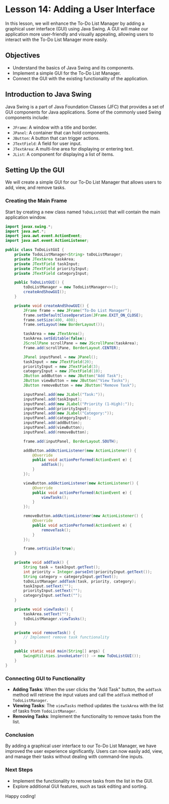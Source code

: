 # Lesson 14: Adding a User Interface

In this lesson, we will enhance the To-Do List Manager by adding a graphical user interface (GUI) using Java Swing. A GUI will make our application more user-friendly and visually appealing, allowing users to interact with the To-Do List Manager more easily.

## Objectives
- Understand the basics of Java Swing and its components.
- Implement a simple GUI for the To-Do List Manager.
- Connect the GUI with the existing functionality of the application.

## Introduction to Java Swing
Java Swing is a part of Java Foundation Classes (JFC) that provides a set of GUI components for Java applications. Some of the commonly used Swing components include:
- `JFrame`: A window with a title and border.
- `JPanel`: A container that can hold components.
- `JButton`: A button that can trigger actions.
- `JTextField`: A field for user input.
- `JTextArea`: A multi-line area for displaying or entering text.
- `JList`: A component for displaying a list of items.

## Setting Up the GUI
We will create a simple GUI for our To-Do List Manager that allows users to add, view, and remove tasks. 

### Creating the Main Frame
Start by creating a new class named `ToDoListGUI` that will contain the main application window.

```java
import javax.swing.*;
import java.awt.*;
import java.awt.event.ActionEvent;
import java.awt.event.ActionListener;

public class ToDoListGUI {
    private TodoListManager<String> toDoListManager;
    private JTextArea taskArea;
    private JTextField taskInput;
    private JTextField priorityInput;
    private JTextField categoryInput;

    public ToDoListGUI() {
        toDoListManager = new TodoListManager<>();
        createAndShowGUI();
    }

    private void createAndShowGUI() {
        JFrame frame = new JFrame("To-Do List Manager");
        frame.setDefaultCloseOperation(JFrame.EXIT_ON_CLOSE);
        frame.setSize(400, 400);
        frame.setLayout(new BorderLayout());

        taskArea = new JTextArea();
        taskArea.setEditable(false);
        JScrollPane scrollPane = new JScrollPane(taskArea);
        frame.add(scrollPane, BorderLayout.CENTER);

        JPanel inputPanel = new JPanel();
        taskInput = new JTextField(20);
        priorityInput = new JTextField(3);
        categoryInput = new JTextField(10);
        JButton addButton = new JButton("Add Task");
        JButton viewButton = new JButton("View Tasks");
        JButton removeButton = new JButton("Remove Task");

        inputPanel.add(new JLabel("Task:"));
        inputPanel.add(taskInput);
        inputPanel.add(new JLabel("Priority (1-High):"));
        inputPanel.add(priorityInput);
        inputPanel.add(new JLabel("Category:"));
        inputPanel.add(categoryInput);
        inputPanel.add(addButton);
        inputPanel.add(viewButton);
        inputPanel.add(removeButton);

        frame.add(inputPanel, BorderLayout.SOUTH);

        addButton.addActionListener(new ActionListener() {
            @Override
            public void actionPerformed(ActionEvent e) {
                addTask();
            }
        });

        viewButton.addActionListener(new ActionListener() {
            @Override
            public void actionPerformed(ActionEvent e) {
                viewTasks();
            }
        });

        removeButton.addActionListener(new ActionListener() {
            @Override
            public void actionPerformed(ActionEvent e) {
                removeTask();
            }
        });

        frame.setVisible(true);
    }

    private void addTask() {
        String task = taskInput.getText();
        int priority = Integer.parseInt(priorityInput.getText());
        String category = categoryInput.getText();
        toDoListManager.addTask(task, priority, category);
        taskInput.setText("");
        priorityInput.setText("");
        categoryInput.setText("");
    }

    private void viewTasks() {
        taskArea.setText("");
        toDoListManager.viewTasks();
    }

    private void removeTask() {
        // Implement remove task functionality
    }

    public static void main(String[] args) {
        SwingUtilities.invokeLater(() -> new ToDoListGUI());
    }
}
```

### Connecting GUI to Functionality
- **Adding Tasks**: When the user clicks the "Add Task" button, the `addTask` method will retrieve the input values and call the `addTask` method of `TodoListManager`.
- **Viewing Tasks**: The `viewTasks` method updates the `taskArea` with the list of tasks from `TodoListManager`.
- **Removing Tasks**: Implement the functionality to remove tasks from the list.

### Conclusion
By adding a graphical user interface to our To-Do List Manager, we have improved the user experience significantly. Users can now easily add, view, and manage their tasks without dealing with command-line inputs.

### Next Steps
- Implement the functionality to remove tasks from the list in the GUI.
- Explore additional GUI features, such as task editing and sorting.

Happy coding!